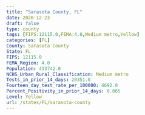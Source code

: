 ```yaml
---
title: "Sarasota County, FL"
date: 2020-12-23
draft: false
type: county
tags: [FIPS:12115.0,FEMA:4.0,Medium metro,Yellow]
categories: [FL]
County: Sarasota County
State: FL
FIPS: 12115.0
FEMA_Region: 4.0
Population: 433742.0
NCHS_Urban_Rural_Classification: Medium metro
Tests_in_prior_14_days: 20351.0
Fourteen_day_test_rate_per_100000: 4692.0
Percent_Positivity_in_prior_14_days: 0.065
Level: Yellow
url: /states/FL/sarasota-county
---
```



